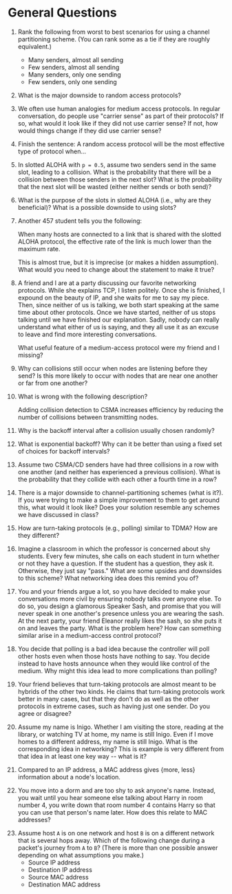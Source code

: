 # General Questions

<!--
1. Give an example of a human protocol for sharing a broadcast medium
   (e.g., the air when we speak).

2. Would your example be most similar to a channel partitioning, random access,
   or turn-taking protocol?
-->

1. Rank the following from worst to best scenarios for using a channel
   partitioning scheme.
   (You can rank some as a tie if they are roughly equivalent.)
   * Many senders, almost all sending
   * Few senders, almost all sending
   * Many senders, only one sending
   * Few senders, only one sending

2. What is the major downside to random access protocols?

3. We often use human analogies for medium access protocols.
   In regular conversation,
   do people use "carrier sense" as part of their protocols?
   If so, what would it look like if they did not use carrier sense?
   If not, how would things change if they did use carrier sense?

4. Finish the sentence:
   A random access protocol will be the most effective type of protocol when...

5. In slotted ALOHA with `p = 0.5`,
   assume two senders send in the same slot,
   leading to a collision.
   What is the probability that there will be a collision between those senders
   in the next slot?
   What is the probability that the next slot will be wasted
   (either neither sends or both send)?

6. What is the purpose of the slots in slotted ALOHA
   (i.e., why are they beneficial)?
   What is a possible downside to using slots?

7. Another 457 student tells you the following:

   When many hosts are connected to a link that is shared with the slotted
   ALOHA protocol,
   the effective rate of the link is much lower than the maximum rate.

   This is almost true,
   but it is imprecise (or makes a hidden assumption).
   What would you need to change about the statement to make it true?

8. A friend and I are at a party discussing our favorite networking protocols.
   While she explains TCP,
   I listen politely.
   Once she is finished,
   I expound on the beauty of IP,
   and she waits for me to say my piece.
   Then, since neither of us is talking,
   we both start speaking at the same time about other protocols.
   Once we have started,
   neither of us stops talking until we have finished our explanation.
   Sadly, nobody can really understand what either of us is saying,
   and they all use it as an excuse to leave and find more interesting
   conversations.

   What useful feature of a medium-access protocol were my friend and I
   missing?

9. Why can collisions still occur when nodes are listening before they send?
   Is this more likely to occur with nodes that are near one another or far
   from one another?

10. What is wrong with the following description?

    Adding collision detection to CSMA increases efficiency by reducing the
    number of collisions between transmitting nodes.

11. Why is the backoff interval after a collision usually chosen randomly?

12. What is exponential backoff?
    Why can it be better than using a fixed set of choices for backoff
    intervals?

13. Assume two CSMA/CD senders have had three collisions in a row with one
    another (and neither has experienced a previous collision).
    What is the probability that they collide with each other a fourth time in
    a row?

14. There is a major downside to channel-partitioning schemes
    (what is it?).
    If you were trying to make a simple improvement to them to get around this,
    what would it look like?
    Does your solution resemble any schemes we have discussed in class?

15. How are turn-taking protocols (e.g., polling) similar to TDMA?
    How are they different?

16. Imagine a classroom in which the professor is concerned about shy students.
    Every few minutes,
    she calls on each student in turn whether or not they have a question.
    If the student has a question,
    they ask it.
    Otherwise, they just say "pass."
    What are some upsides and downsides to this scheme?
    What networking idea does this remind you of? 

17. You and your friends argue a lot,
    so you have decided to make your conversations more civil by ensuring
    nobody talks over anyone else.
    To do so,
    you design a glamorous Speaker Sash,
    and promise that you will never speak in one another's presence unless
    you are wearing the sash.
    At the next party,
    your friend Eleanor really likes the sash,
    so she puts it on and leaves the party.
    What is the problem here?
    How can something similar arise in a medium-access control protocol?

18. You decide that polling is a bad idea because the controller will poll
    other hosts even when those hosts have nothing to say.
    You decide instead to have hosts announce when they would like control
    of the medium.
    Why might this idea lead to more complications than polling?

19. Your friend believes that turn-taking protocols are almost meant to be
    hybrids of the other two kinds.
    He claims that turn-taking protocols work better in many cases,
    but that they don't do as well as the other protocols in extreme cases,
    such as having just one sender.
    Do you agree or disagree?

20. Assume my name is Inigo.
    Whether I am visiting the store,
    reading at the library,
    or watching TV at home,
    my name is still Inigo.
    Even if I move homes to a different address,
    my name is still Inigo.
    What is the corresponding idea in networking?
    This is example is very different from that idea in at least one key way --
    what is it?

21. Compared to an IP address, a MAC address gives {more, less} information
    about a node's location.

<!--
14. What is one reason MAC addresses are useful when sending on a local
    network?
    In other words, why not just send directly to a certain IP address?

15. What is an ARP table?
    How are the entries in an ARP table determined?
-->

22. You move into a dorm and are too shy to ask anyone's name.
    Instead, you wait until you hear someone else talking about
    Harry in room number 4,
    you write down that room number 4 contains Harry so that you can use
    that person's name later.
    How does this relate to MAC addresses?
<!--
What if you make the request, rather than someone else.

Is there a TTL on this information?
-->

23. Assume host `A` is on one network and host `B` is on a different network
    that is several hops away.
    Which of the following change during a packet's journey from `A` to `B`?
    (There is more than one possible answer depending on what assumptions you
    make.)
    * Source IP address
    * Destination IP address
    * Source MAC address
    * Destination MAC address
